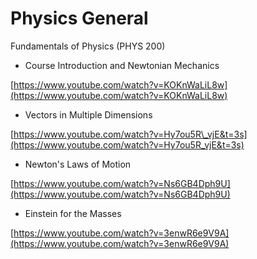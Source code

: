 # Physics General

Fundamentals of Physics \(PHYS 200\)

* Course Introduction and Newtonian Mechanics

[https://www.youtube.com/watch?v=KOKnWaLiL8w](https://www.youtube.com/watch?v=KOKnWaLiL8w)

* Vectors in Multiple Dimensions

[https://www.youtube.com/watch?v=Hy7ou5R\_vjE&t=3s](https://www.youtube.com/watch?v=Hy7ou5R_vjE&t=3s)

* Newton's Laws of Motion

[https://www.youtube.com/watch?v=Ns6GB4Dph9U](https://www.youtube.com/watch?v=Ns6GB4Dph9U)

* Einstein for the Masses

[https://www.youtube.com/watch?v=3enwR6e9V9A](https://www.youtube.com/watch?v=3enwR6e9V9A)

